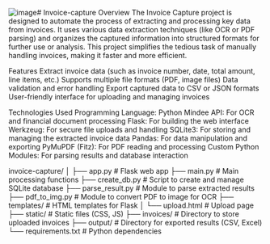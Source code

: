 ![image](https://github.com/user-attachments/assets/f135044d-8122-4654-8196-32930b6adf13)# Invoice-capture
Overview
The Invoice Capture project is designed to automate the process of extracting and processing key data from invoices. It uses various data extraction techniques (like OCR or PDF parsing) and organizes the captured information into structured formats for further use or analysis. This project simplifies the tedious task of manually handling invoices, making it faster and more efficient.


Features
Extract invoice data (such as invoice number, date, total amount, line items, etc.)
Supports multiple file formats (PDF, image files)
Data validation and error handling
Export captured data to CSV or JSON formats
User-friendly interface for uploading and managing invoices

Technologies Used
Programming Language: Python
Mindee API: For OCR and financial document processing
Flask: For building the web interface
Werkzeug: For secure file uploads and handling
SQLite3: For storing and managing the extracted invoice data
Pandas: For data manipulation and exporting
PyMuPDF (Fitz): For PDF reading and processing
Custom Python Modules: For parsing results and database interaction

invoice-capture/
│
├── app.py                    # Flask web app
├── main.py                   # Main processing functions
├── create_db.py              # Script to create and manage SQLite database
├── parse_result.py           # Module to parse extracted results
├── pdf_to_img.py             # Module to convert PDF to image for OCR
├── templates/                # HTML templates for Flask
│   └── upload.html           # Upload page
├── static/                   # Static files (CSS, JS)
├── invoices/                 # Directory to store uploaded invoices
├── output/                   # Directory for exported results (CSV, Excel)
└── requirements.txt          # Python dependencies
